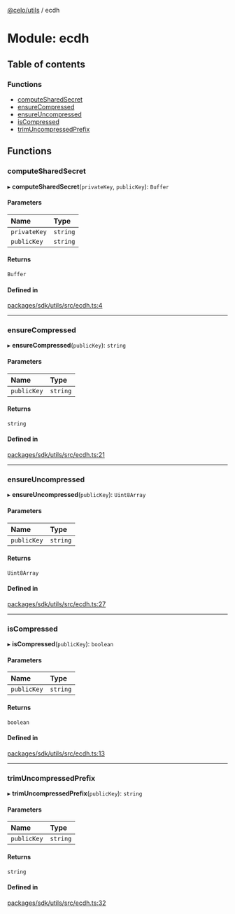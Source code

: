 [@celo/utils](../README.md) / ecdh

# Module: ecdh

## Table of contents

### Functions

- [computeSharedSecret](ecdh.md#computesharedsecret)
- [ensureCompressed](ecdh.md#ensurecompressed)
- [ensureUncompressed](ecdh.md#ensureuncompressed)
- [isCompressed](ecdh.md#iscompressed)
- [trimUncompressedPrefix](ecdh.md#trimuncompressedprefix)

## Functions

### computeSharedSecret

▸ **computeSharedSecret**(`privateKey`, `publicKey`): `Buffer`

#### Parameters

| Name | Type |
| :------ | :------ |
| `privateKey` | `string` |
| `publicKey` | `string` |

#### Returns

`Buffer`

#### Defined in

[packages/sdk/utils/src/ecdh.ts:4](https://github.com/celo-org/developer-tooling/blob/master/packages/sdk/utils/src/ecdh.ts#L4)

___

### ensureCompressed

▸ **ensureCompressed**(`publicKey`): `string`

#### Parameters

| Name | Type |
| :------ | :------ |
| `publicKey` | `string` |

#### Returns

`string`

#### Defined in

[packages/sdk/utils/src/ecdh.ts:21](https://github.com/celo-org/developer-tooling/blob/master/packages/sdk/utils/src/ecdh.ts#L21)

___

### ensureUncompressed

▸ **ensureUncompressed**(`publicKey`): `Uint8Array`

#### Parameters

| Name | Type |
| :------ | :------ |
| `publicKey` | `string` |

#### Returns

`Uint8Array`

#### Defined in

[packages/sdk/utils/src/ecdh.ts:27](https://github.com/celo-org/developer-tooling/blob/master/packages/sdk/utils/src/ecdh.ts#L27)

___

### isCompressed

▸ **isCompressed**(`publicKey`): `boolean`

#### Parameters

| Name | Type |
| :------ | :------ |
| `publicKey` | `string` |

#### Returns

`boolean`

#### Defined in

[packages/sdk/utils/src/ecdh.ts:13](https://github.com/celo-org/developer-tooling/blob/master/packages/sdk/utils/src/ecdh.ts#L13)

___

### trimUncompressedPrefix

▸ **trimUncompressedPrefix**(`publicKey`): `string`

#### Parameters

| Name | Type |
| :------ | :------ |
| `publicKey` | `string` |

#### Returns

`string`

#### Defined in

[packages/sdk/utils/src/ecdh.ts:32](https://github.com/celo-org/developer-tooling/blob/master/packages/sdk/utils/src/ecdh.ts#L32)
